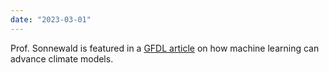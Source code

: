 ```yaml
---
date: "2023-03-01"
---
```

Prof. Sonnewald is featured in a [GFDL article](https://www.gfdl.noaa.gov/news/noaa-scientists-harness-machine-learning-to-advance-climate-models/) on how machine learning can advance climate models.